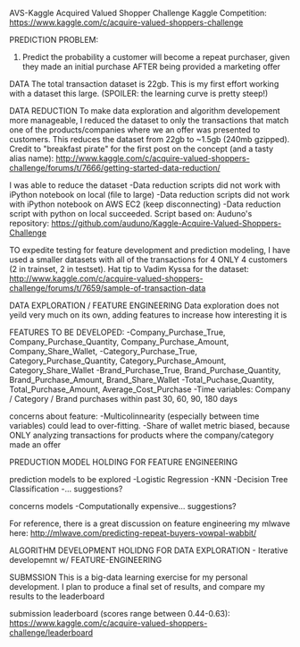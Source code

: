 AVS-Kaggle
Acquired Valued Shopper Challenge Kaggle Competition: 
https://www.kaggle.com/c/acquire-valued-shoppers-challenge

PREDICTION PROBLEM:
1. Predict the probability a customer will become a repeat purchaser, given they made an initial purchase AFTER being provided a marketing offer 

DATA
The total transaction dataset is 22gb. This is my first effort working with a dataset this large. (SPOILER: the learning curve is pretty steep!)

DATA REDUCTION
To make data exploration and algorithm developement more manageable, I reduced the dataset to only the transactions that match one of the products/companies where we an offer was presented to customers. This reduces the dataset from 22gb to ~1.5gb (240mb gzipped). Credit to "breakfast pirate" for the first post on the concept (and a tasty alias name): 
http://www.kaggle.com/c/acquire-valued-shoppers-challenge/forums/t/7666/getting-started-data-reduction/

I was able to reduce the dataset 
-Data reduction scripts did not work with iPython notebook on local (file to large) 
-Data reduction scripts did not work with iPython notebook on AWS EC2 (keep disconnecting) 
-Data reduction script with python on local succeeded. Script based on: Auduno's repository: https://github.com/auduno/Kaggle-Acquire-Valued-Shoppers-Challenge

TO expedite testing for feature development and prediction modeling, I have used a smaller datasets with all of the transactions for 4 ONLY 4 customers (2 in trainset, 2 in testset). Hat tip to Vadim Kyssa for the dataset: http://www.kaggle.com/c/acquire-valued-shoppers-challenge/forums/t/7659/sample-of-transaction-data

DATA EXPLORATION / FEATURE ENGINEERING 
Data exploration does not yeild very much on its own, adding features to increase how interesting it is

FEATURES TO BE DEVELOPED:
-Company_Purchase_True, Company_Purchase_Quantity, Company_Purchase_Amount, Company_Share_Wallet, 
-Category_Purchase_True, Category_Purchase_Quantity, Category_Purchase_Amount, Category_Share_Wallet
-Brand_Purchase_True, Brand_Purchase_Quantity, Brand_Purchase_Amount, Brand_Share_Wallet
-Total_Puchase_Quantity, Total_Purchase_Amount, Average_Cost_Purchase
-Time variables: Company / Category / Brand purchases within past 30, 60, 90, 180 days

concerns about feature: 
-Multicolinnearity (especially between time variables) could lead to over-fitting.
-Share of wallet metric biased, because ONLY analyzing transactions for products where the company/category made an offer 

PREDUCTION MODEL
HOLDING FOR FEATURE ENGINEERING

prediction models to be explored
-Logistic Regression
-KNN
-Decision Tree Classification
-... suggestions?

concerns models
-Computationally expensive... suggestions?

For reference, there is a great discussion on feature engineering my mlwave here: 
http://mlwave.com/predicting-repeat-buyers-vowpal-wabbit/

ALGORITHM DEVELOPMENT
HOLIDNG FOR DATA EXPLORATION - Iterative developemnt w/ FEATURE-ENGINEERING

SUBMSSION
This is a big-data learning exercise for my personal development. 
I plan to produce a final set of results, and compare my results to the leaderboard 

submission leaderboard (scores range between 0.44-0.63):
https://www.kaggle.com/c/acquire-valued-shoppers-challenge/leaderboard

